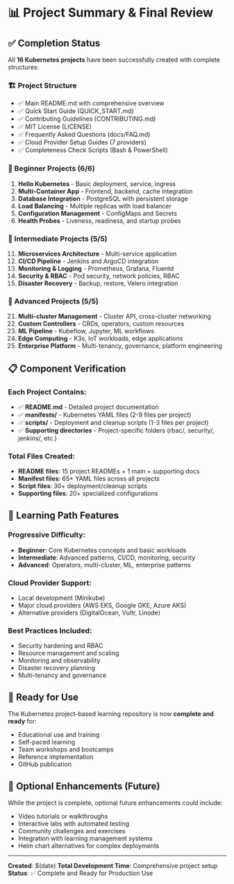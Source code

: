 # 📊 Project Summary & Final Review

## ✅ Completion Status

All **16 Kubernetes projects** have been successfully created with complete structures:

### 🏗️ Project Structure
- ✅ Main README.md with comprehensive overview
- ✅ Quick Start Guide (QUICK_START.md)
- ✅ Contributing Guidelines (CONTRIBUTING.md)
- ✅ MIT License (LICENSE)
- ✅ Frequently Asked Questions (docs/FAQ.md)
- ✅ Cloud Provider Setup Guides (7 providers)
- ✅ Completeness Check Scripts (Bash & PowerShell)

### 📂 Beginner Projects (6/6)
01. **Hello Kubernetes** - Basic deployment, service, ingress
02. **Multi-Container App** - Frontend, backend, cache integration
03. **Database Integration** - PostgreSQL with persistent storage
04. **Load Balancing** - Multiple replicas with load balancer
05. **Configuration Management** - ConfigMaps and Secrets
06. **Health Probes** - Liveness, readiness, and startup probes

### 📂 Intermediate Projects (5/5)
11. **Microservices Architecture** - Multi-service application
12. **CI/CD Pipeline** - Jenkins and ArgoCD integration
13. **Monitoring & Logging** - Prometheus, Grafana, Fluentd
14. **Security & RBAC** - Pod security, network policies, RBAC
15. **Disaster Recovery** - Backup, restore, Velero integration

### 📂 Advanced Projects (5/5)
21. **Multi-cluster Management** - Cluster API, cross-cluster networking
22. **Custom Controllers** - CRDs, operators, custom resources
23. **ML Pipeline** - Kubeflow, Jupyter, ML workflows
24. **Edge Computing** - K3s, IoT workloads, edge applications
25. **Enterprise Platform** - Multi-tenancy, governance, platform engineering

## 📋 Component Verification

### Each Project Contains:
- ✅ **README.md** - Detailed project documentation
- ✅ **manifests/** - Kubernetes YAML files (2-9 files per project)
- ✅ **scripts/** - Deployment and cleanup scripts (1-3 files per project)
- ✅ **Supporting directories** - Project-specific folders (rbac/, security/, jenkins/, etc.)

### Total Files Created:
- **README files**: 15 project READMEs + 1 main + supporting docs
- **Manifest files**: 65+ YAML files across all projects
- **Script files**: 30+ deployment/cleanup scripts
- **Supporting files**: 20+ specialized configurations

## 🎯 Learning Path Features

### Progressive Difficulty:
- **Beginner**: Core Kubernetes concepts and basic workloads
- **Intermediate**: Advanced patterns, CI/CD, monitoring, security
- **Advanced**: Operators, multi-cluster, ML, enterprise patterns

### Cloud Provider Support:
- Local development (Minikube)
- Major cloud providers (AWS EKS, Google GKE, Azure AKS)
- Alternative providers (DigitalOcean, Vultr, Linode)

### Best Practices Included:
- Security hardening and RBAC
- Resource management and scaling
- Monitoring and observability
- Disaster recovery planning
- Multi-tenancy and governance

## 🚀 Ready for Use

The Kubernetes project-based learning repository is now **complete and ready** for:
- Educational use and training
- Self-paced learning
- Team workshops and bootcamps
- Reference implementation
- GitHub publication

## 📝 Optional Enhancements (Future)

While the project is complete, optional future enhancements could include:
- Video tutorials or walkthroughs
- Interactive labs with automated testing
- Community challenges and exercises
- Integration with learning management systems
- Helm chart alternatives for complex deployments

---

**Created**: $(date)
**Total Development Time**: Comprehensive project setup
**Status**: ✅ Complete and Ready for Production Use

